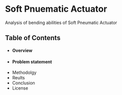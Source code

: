 # Soft Pnuematic  Actuator
Analysis of bending abilities of Soft Pneumatic Actuator

## Table of Contents
* #### Overview
* #### Problem statement
* Methodolgy
* Reults
* Conclusion
* License
